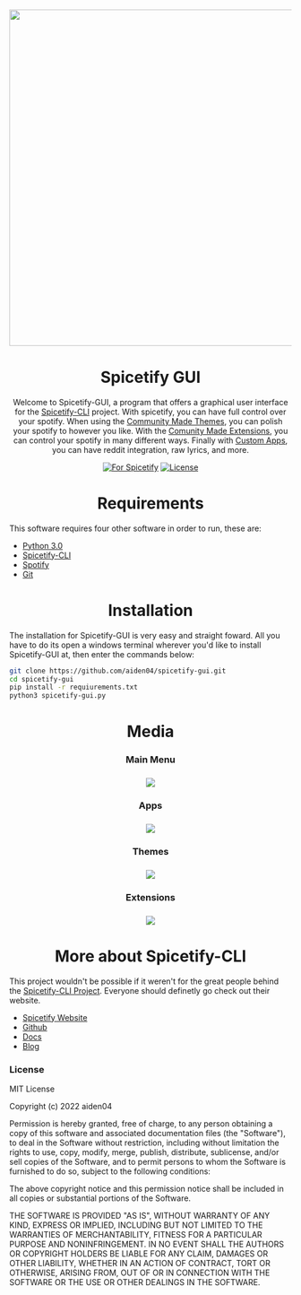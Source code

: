 <h3 align="center"><a href="https://spicetify.app/"><img src="https://user-images.githubusercontent.com/9298623/185500058-09a6bbc4-1326-4d17-96e8-1eb4e6fe1337.png" width="600px"></a></h3>

<h1 align="center">Spicetify GUI</h1>

<p align="center">
  Welcome to Spicetify-GUI, a program that offers a graphical user interface for the <a href="https://spicetify.app">Spicetify-CLI</a> project. With spicetify, you can have full control over your spotify. When using the <a href="https://github.com/spicetify/spicetify-themes">Community Made Themes</a>, you can polish your spotify to however you like. With the <a href="https://github.com/3raxton/spicetify-custom-apps-and-extensions">Comunity Made Extensions</a>, you can control your spotify in many different ways. Finally with <a href="https://github.com/3raxton/spicetify-custom-apps-and-extensions">Custom Apps</a>, you can have reddit integration, raw lyrics, and more.
</p>

<p align="center">
  <a href="https://github.com/search?q=Spicetify"><img src="https://img.shields.io/badge/for-spicetify-E71A0E.svg" alt="For Spicetify"></a>
  <a href="https://github.com/git/git-scm.com/blob/main/MIT-LICENSE.txt"><img src="https://img.shields.io/badge/License-MIT-blue.svg" alt="License"></a>
</p>

<h1 align="center">Requirements</h1>

<p>
  This software requires four other software in order to run, these are:
</p>

<ul>
  <li><a href="https://python.org">Python 3.0</a></li>
  <li><a href="https://spicetify.app">Spicetify-CLI</a></li>
  <li><a href="https://spotify.com">Spotify</a></li>
  <li><a href="https://git-scm.com/">Git</a></li>
</ul>

<h1 align="center">Installation</h1>

<p>
  The installation for Spicetify-GUI is very easy and straight foward. All you have to do its open a windows terminal wherever you'd like to install Spicetify-GUI at, then enter the commands below: 
</p>

```bash
git clone https://github.com/aiden04/spicetify-gui.git
cd spicetify-gui
pip install -r requiurements.txt
python3 spicetify-gui.py
```

<h1 align="center">Media</h1>

<h3 align="center">Main Menu</h3>
<h3 align="center"><img src="https://user-images.githubusercontent.com/9298623/185522287-ce9a984f-0206-43c3-8b82-4eef3034c949.png"></h3>

<h3 align ="center">Apps</h3>
<h3 align="center"><img src="https://user-images.githubusercontent.com/9298623/185522408-819b1a39-a731-4573-96ed-63ce8dcf7d12.png"></h3>

<h3 align="center">Themes</h3>
<h3 align="center"><img src="https://user-images.githubusercontent.com/9298623/185522483-5ae9ac89-d524-4f58-bccd-1f946c433cdd.png"></h3>

<h3 align="center">Extensions</h3>
<h3 align="center"><img src="https://user-images.githubusercontent.com/9298623/185522527-8574a1ed-e73f-4d68-a0e2-f3f699e9160d.png"></h3>

<h1 align="center">More about Spicetify-CLI</h1>

<p>
  This project wouldn't be possible if it weren't for the great people behind the <a href="https://spicetify.app">Spicetify-CLI Project</a>. Everyone should definetly go check out their website.
</p>

<ul> 
  <li><a href="https://spicetify.app">Spicetify Website</a></li>
  <li><a href="https://github.com/spicetify/spicetify-cli">Github</a></li>
  <li><a href="https://spicetify.app/docs/getting-started">Docs</a></li>
  <li><a href="https://spicetify.app/blog">Blog</a></li>
</ul>

<h3>License</h3>
<p>
MIT License

Copyright (c) 2022 aiden04

Permission is hereby granted, free of charge, to any person obtaining a copy of this software and associated documentation files (the "Software"), to deal in the Software without restriction, including without limitation the rights to use, copy, modify, merge, publish, distribute, sublicense, and/or sell copies of the Software, and to permit persons to whom the Software is furnished to do so, subject to the following conditions:

The above copyright notice and this permission notice shall be included in all copies or substantial portions of the Software.

THE SOFTWARE IS PROVIDED "AS IS", WITHOUT WARRANTY OF ANY KIND, EXPRESS OR IMPLIED, INCLUDING BUT NOT LIMITED TO THE WARRANTIES OF MERCHANTABILITY, FITNESS FOR A PARTICULAR PURPOSE AND NONINFRINGEMENT. IN NO EVENT SHALL THE AUTHORS OR COPYRIGHT HOLDERS BE LIABLE FOR ANY CLAIM, DAMAGES OR OTHER LIABILITY, WHETHER IN AN ACTION OF CONTRACT, TORT OR OTHERWISE, ARISING FROM, OUT OF OR IN CONNECTION WITH THE SOFTWARE OR THE USE OR OTHER DEALINGS IN THE SOFTWARE.
</p>
